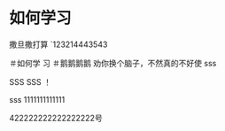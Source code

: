 
# 如何学习
撒旦撒打算
`123214443543

＃如何学
习
＃鹅鹅鹅鹅
劝你换个脑子，不然真的不好使
sss

SSS
SSS
！

sss
1111111111111


422222222222222222号


